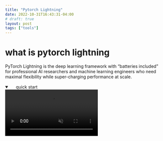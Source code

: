```yaml
---
title: "Pytorch Lightning"
date: 2022-10-31T16:43:31-04:00
# draft: true
layout: post
tags: ["tools"]
---
```


# what is pytorch lightning

PyTorch Lightning is the deep learning framework with “batteries included” for professional AI researchers and machine learning engineers who need maximal flexibility while super-charging performance at scale.

<details open="" class="details-reset border rounded-2">
  <summary class="px-3 py-2 border-bottom">
    <svg aria-hidden="true" viewBox="0 0 16 16" version="1.1" data-view-component="true" height="16" width="16" class="octicon octicon-device-camera-video">
    <path fill-rule="evenodd" d="..."></path>
</svg>
    <span aria-label="Video description" class="m-1">quick start</span>
    <span class="dropdown-caret"></span>
  </summary>

  <video src="https://pl-bolts-doc-images.s3.us-east-2.amazonaws.com/pl_docs/pl_docs_animation_final.m4v" data-canonical-src="https://pl-bolts-doc-images.s3.us-east-2.amazonaws.com/pl_docs/pl_docs_animation_final.m4v" controls="controls" muted="muted" class="d-block rounded-bottom-2 width-fit" style="max-height:640px;">

  </video>
</details>